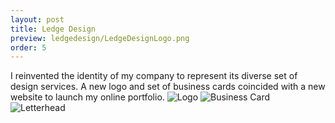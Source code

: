 ```yaml
---
layout: post
title: Ledge Design
preview: ledgedesign/LedgeDesignLogo.png
order: 5
---
```

I reinvented the identity of my company to represent its diverse set of design services. A new logo and set of business cards coincided with a new website to launch my online portfolio.
![Logo](LedgeDesignLogo.png)
![Business Card](LedgeDesignBusinessCard.png)
![Letterhead](LedgeDesignLetterhead.png)
